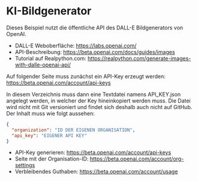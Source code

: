 KI-Bildgenerator
================

Dieses Beispiel nutzt die öffentliche API des DALL-E Bildgenerators von OpenAI.

 * DALL-E Weboberfläche: https://labs.openai.com/
 * API-Beschreibung: https://beta.openai.com/docs/guides/images
 * Tutorial auf Realpython.com: https://realpython.com/generate-images-with-dalle-openai-api/

Auf folgender Seite muss zunächst ein API-Key erzeugt werden:
https://beta.openai.com/account/api-keys

In diesem Verzeichnis muss dann eine Textdatei namens API_KEY.json angelegt werden,
in welcher der Key hineinkopiert werden muss. Die Datei wird nicht mit Git
versioniert und findet sich deshalb auch nicht auf GitHub. Der Inhalt muss wie
folgt aussehen:

  ```json
  {
    "organization": "ID DER EIGENEN ORGANISATION",
    "api_key": "EIGENER API KEY"
  }
  ```

 * API-Key generieren: https://beta.openai.com/account/api-keys
 * Seite mit der Organisation-ID: https://beta.openai.com/account/org-settings
 * Verbleibendes Guthaben: https://beta.openai.com/account/usage